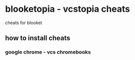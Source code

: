 # blooketopia - vcstopia cheats
cheats for blooket

## how to install cheats
### google chrome - vcs chromebooks

